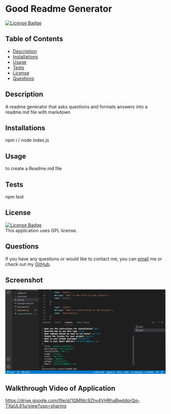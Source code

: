 # Good Readme Generator
[![License Badge](https://img.shields.io/static/v1?label=License&message=GPL&color=purple&?style=plastic&link=https://choosealicense.com/licenses/gpl-3.0/)](https://choosealicense.com/licenses/gpl-3.0/)
  ## Table of Contents
  - [Description](#Description)
  - [Installations](#Installations)
  - [Usage](#Usage)
  - [Tests](#Tests)
  - [License](#License)
  - [Questions](#Questions)
  ## Description
  A readme generator that asks questions and formats answers into a readme.md file with markdown
  ## Installations
  npm i / node index.js
  ## Usage
  to create a Readme.md file
  ## Tests
  npm test
  ## License
  [![License Badge](https://img.shields.io/static/v1?label=License&message=GPL&color=purple&?style=plastic&link=https://choosealicense.com/licenses/gpl-3.0/)](https://choosealicense.com/licenses/gpl-3.0/)
  </br>
  This application uses GPL license. 
  ## Questions 
  If you have any questions or would like to contact me, you can [email](mailto:bjtsmith23@gmail.com) me
  or check out my [GitHub](https://github.com/bjtsmith23).

  ## Screenshot

  ![Application Screenshot](/images/capture.png)

  ## Walkthrough Video of Application

  https://drive.google.com/file/d/1QMNIc9Zhv4VHRhaBwddorQq-TXaUL61u/view?usp=sharing
